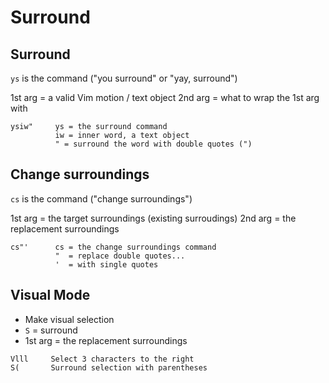 # Surround


## Surround
`ys` is the command ("you surround" or "yay, surround")

1st arg = a valid Vim motion / text object
2nd arg = what to wrap the 1st arg with
```
ysiw"     ys = the surround command
          iw = inner word, a text object
          " = surround the word with double quotes (")
```

## Change surroundings
`cs` is the command ("change surroundings")

1st arg = the target surroundings (existing surroudings)
2nd arg = the replacement surroundings
```
cs"'      cs = the change surroundings command
          "  = replace double quotes...
          '  = with single quotes
```

## Visual Mode
- Make visual selection
- `S` = surround
- 1st arg = the replacement surroundings

```
Vlll     Select 3 characters to the right
S(       Surround selection with parentheses
```
